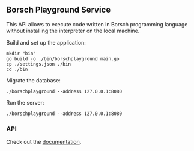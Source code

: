 ## Borsch Playground Service

This API allows to execute code written in Borsch programming language
without installing the interpreter on the local machine.

Build and set up the application:
```shell
mkdir "bin"
go build -o ./bin/borschplayground main.go
cp ./settings.json ./bin
cd ./bin
```

Migrate the database:
```shell
./borschplayground --address 127.0.0.1:8080
```

Run the server:
```shell
./borschplayground --address 127.0.0.1:8080
```

### API
Check out the [documentation](https://app.swaggerhub.com/apis-docs/YURALISOVSKIY98/BorschPlaygroundService/1.0.0).
